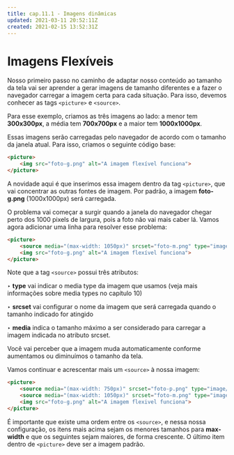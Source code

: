 ```yaml
---
title: cap.11.1 - Imagens dinâmicas
updated: 2021-03-11 20:52:11Z
created: 2021-02-15 13:52:31Z
---
```


# Imagens Flexíveis

Nosso primeiro passo no caminho de adaptar nosso conteúdo ao tamanho da tela vai ser aprender a gerar imagens de tamanho diferentes e a fazer o navegador carregar a imagem certa para cada situação. Para isso, devemos conhecer as tags `<picture>` e `<source>`.

Para esse exemplo, criamos as três imagens ao lado: a menor tem **300x300px**, a média tem **700x700px** e a maior tem **1000x1000px**.

Essas imagens serão carregadas pelo navegador de acordo com o tamanho da janela atual. Para isso, criamos o seguinte código base:

```html
<picture>
    <img src="foto-g.png" alt="A imagem flexível funciona">
</picture>
```

A novidade aqui é que inserimos essa imagem dentro da tag `<picture>`, que vai concentrar as outras fontes de imagem. Por padrão, a imagem **foto-g.png** (1000x1000px) será carregada.

O problema vai começar a surgir quando a janela do navegador chegar perto dos 1000 pixels de largura, pois a foto não vai mais caber lá. Vamos agora adicionar uma linha para resolver esse problema:

```html
<picture> 
    <source media="(max-width: 1050px)" srcset="foto-m.png" type="image/png">
    <img src="foto-g.png" alt="A imagem flexível funciona">
</picture>
```

Note que a tag `<source>` possui três atributos:

‣ **type** vai indicar o media type da imagem que usamos (veja mais informações sobre media types no capítulo 10)

‣ **srcset** vai configurar o nome da imagem que será carregada quando o tamanho indicado for atingido

‣ **media** indica o tamanho máximo a ser considerado para carregar a imagem indicada no atributo srcset.

Você vai perceber que a imagem muda automaticamente conforme aumentamos ou diminuímos o tamanho da tela.

Vamos continuar e acrescentar mais um `<source>` à nossa imagem:

```html
<picture>
    <source media="(max-width: 750px)" srcset="foto-p.png" type="image/png">
    <source media="(max-width: 1050px)" srcset="foto-m.png" type="image/png">
    <img src="foto-g.png" alt="A imagem flexivel funciona">
</picture>
```

É importante que existe uma ordem entre os `<source>`, e nessa nossa configuração, os itens mais acima sejam os menores tamanhos para **max-width** e que os seguintes sejam maiores, de forma crescente. O último item dentro de `<picture>` deve ser a imagem padrão.